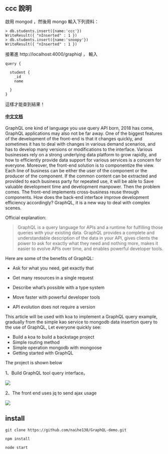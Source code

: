 ## ccc 說明

啟用 mongod ，然後用 mongo 輸入下列資料：

```
> db.students.insert({name:'ccc'})
WriteResult({ "nInserted" : 1 })
> db.students.insert({name:'snoopy'})
WriteResult({ "nInserted" : 1 })
```

接著進 http://localhost:4000/graphiql ， 輸入

```
query {

  student {
    _id
    name
    
  }
}
```

這樣才能查到結果！

#### [中文文档](./README-cn.md)


GraphQL one kind of language you use query API born, 2018 has come, GraphQL applications may also not be far away. One of the biggest features of the development of the front-end is that it changes quickly, and sometimes it has to deal with changes in various demand scenarios, and has to develop many versions or modifications to the interface. Various businesses rely on a strong underlying data platform to grow rapidly, and how to efficiently provide data support for various services is a concern for everyone. Moreover, the front-end solution is to componentize the view. Each line of business can be either the user of the component or the producer of the component. If the common content can be extracted and provided to each business party for repeated use, it will be able to Save valuable development time and development manpower. Then the problem comes. The front-end implements cross-business reuse through components. How does the back-end interface improve development efficiency accordingly? GraphQL, it is a new way to deal with complex scenes.

Official explanation:

>GraphQL is a query language for APIs and a runtime for fulfilling those queries with your existing data. GraphQL provides a complete and understandable description of the data in your API, gives clients the power to ask for exactly what they need and nothing more, makes it easier to evolve APIs over time, and enables powerful developer tools.

Here are some of the benefits of GraphQL:

* Ask for what you need, get exactly that

* Get many resources in a single request

* Describe what’s possible with a type system

* Move faster with powerful developer tools

* API evolution does not require a version


This article will be used with koa to implement a GraphQL query example, gradually from the simple kao service to mongodb data insertion query to the use of GraphQL,
Let everyone quickly see:

* Build a koa to build a backstage project
* Simple routing method
* Simple operation mongodb with mongoose
* Getting started with GraphQL

The project is shown below

1、Build GraphQL tool query interface。

![](https://user-gold-cdn.xitu.io/2018/1/2/160b58e712e0db1a?w=1173&h=855&f=gif&s=1376761)

2、The front end uses jq to send ajax usage


![](https://user-gold-cdn.xitu.io/2018/1/2/160b5927554c21cc?w=962&h=716&f=gif&s=2278918)


## install 

````
git clone https://github.com/naihe138/GraphQL-demo.git

npm install 

node start

````
